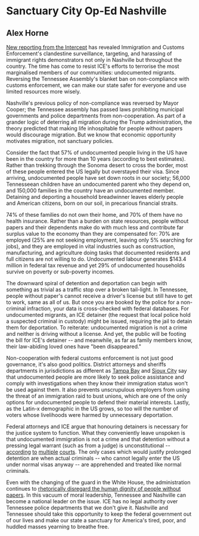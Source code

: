 # Sanctuary City Op-Ed Nashville

## Alex Horne

[New reporting from the Intercept](https://theintercept.com/2021/06/17/ice-retaliate-immigrant-advocates-surveillance/) has revealed Immigration and Customs Enforcement's clandestine surveillance, targeting, and harassing of immigrant rights demonstrators not only in Nashville but throughout the country. The time has come to resist ICE's efforts to terrorise the most marginalised members of our communities: undocumented migrants. Reversing the Tennessee Assembly's blanket ban on non-compliance with customs enforcement, we can make our state safer for everyone and use limited resources more wisely.

Nashville's previous policy of non-compliance was reversed by Mayor Cooper; the Tennessee assembly has passed laws prohibiting municipal governments and police departments from non-cooperation. As part of a grander logic of deterring all migration during the Trump administration, the theory predicted that making life inhospitable for people without papers would discourage migration. But we know that economic opportunity motivates migration, not sanctuary policies. 

Consider the fact that 57% of undocumented people living in the US have been in the country for more than 10 years (according to best estimates). Rather than trekking through the Sonoma desert to cross the border, most of these people entered the US legally but overstayed their visa. Since arriving, undocumented people have set down roots in our society; 56,000 Tennesseean children have an undocumented parent who they depend on, and 150,000 families in the country have an undocumented member. Detaining and deporting a household breadwinner leaves elderly people and American citizens, born on our soil, in precarious financial straits. 

74% of these families do not own their home, and 70% of them have no health insurance. Rather than a burden on state resources, people without papers and their dependents make do with much less and contribute far surplus value to the economy than they are compensated for: 70% are employed (25% are not seeking employment, leaving only 5% searching for jobs), and they are employed in vital industries such as construction, manufacturing, and agriculture doing tasks that documented residents and full citizens are not willing to do. Undocumented labour generates \$143.4 million in federal tax revenue and yet 29% of undocumented households survive on poverty or sub-poverty incomes.

The downward spiral of detention and deportation can begin with something as trivial as a traffic stop over a broken tail-light. In Tennessee, people without paper's cannot receive a driver's license but still have to get to work, same as all of us. But once you are booked by the police for a non-criminal infraction, your data is cross-checked with federal databases. For undocumented migrants, an ICE detainer (the request that local police hold a suspected criminal in custody) might be issued, requiring the jail to detain them for deportation. To reiterate: undocumented migration is not a crime and neither is driving without a license. And yet, the public will be footing the bill for ICE's detainer -- and meanwhile, as far as family members know, their law-abiding loved ones have "been disappeared."

Non-cooperation with federal customs enforcement is not just good governance, it's also good politics. District attorneys and sheriffs departments in jurisdictions as different as [Tampa Bay](http://www.nwestiowa.com/news/sheriff-responds-to-sanctuary/article_c78332fa-13f9-11e7-a0d6-b33dbf4e93bd.html) and [Sioux City](http://www.nwestiowa.com/news/sheriff-responds-to-sanctuary/article_c78332fa-13f9-11e7-a0d6-b33dbf4e93bd.html) say that undocumented people are more likely to seek police assistance and comply with investigations when they know their immigration status won't be used against them. It also prevents unscrupulous employers from using the threat of an immigration raid to bust unions, which are one of the only options for undocumented people to defend their material interests. Lastly, as the Latin-x demographic in the US grows, so too will the number of voters whose livelihoods were harmed by unnecessary deportation.  

Federal attorneys and ICE argue that honouring detainers is necessary for the justice system to function. What they conveniently leave unspoken is that undocumented immigration is not a crime and that detention without a pressing legal warrant (such as from a judge) is unconstitutional -- [according](https://miami.cbslocal.com/2017/03/03/judge-dade-holding-arrested-immigrants-for-ice-is-unconstitutional/) [to](https://immigrantjustice.org/sites/default/files/content-type/press-release/documents/2016-11/JimenezMoreno-NDIL-ruling.pdf) [multiple](http://media.oregonlive.com/clackamascounty_impact/other/Miranda%20Olivares%20MSJ%20decision.140411.pdf) [courts](https://www.aclupa.org/en/press-releases/third-circuit-appeals-court-rules-immigration-detainers-are-non-binding-requests). The only cases which would justify prolonged detention are when actual criminals -- who cannot legally enter the US under normal visas anyway -- are apprehended and treated like normal criminals. 

Even with the changing of the guard in the White House, the administration continues to [rhetorically disregard the human dignity of people without papers](https://www.latimes.com/podcasts/story/2021-06-17/the-times-podcast-kamala-harris-do-not-come-guatemala). In this vacuum of moral leadership, Tennessee and Nashville can become a national leader on the issue. ICE has no legal authority over Tennessee police departments that we don't give it. Nashville and Tennessee should take this opportunity to keep the federal government out of our lives and make our state a sanctuary for America's tired, poor, and huddled masses yearning to breathe free. 
